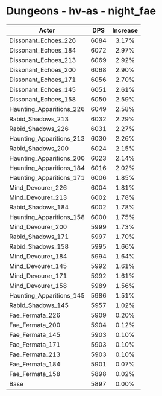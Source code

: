 # Dungeons - hv-as - night_fae
| Actor | DPS | Increase |
|---|:---:|:---:|
|Dissonant_Echoes_226|6084|3.17%|
|Dissonant_Echoes_184|6072|2.97%|
|Dissonant_Echoes_213|6069|2.92%|
|Dissonant_Echoes_200|6068|2.90%|
|Dissonant_Echoes_171|6056|2.70%|
|Dissonant_Echoes_145|6051|2.61%|
|Dissonant_Echoes_158|6050|2.59%|
|Haunting_Apparitions_226|6049|2.58%|
|Rabid_Shadows_213|6032|2.29%|
|Rabid_Shadows_226|6031|2.27%|
|Haunting_Apparitions_213|6030|2.26%|
|Rabid_Shadows_200|6024|2.15%|
|Haunting_Apparitions_200|6023|2.14%|
|Haunting_Apparitions_184|6016|2.02%|
|Haunting_Apparitions_171|6006|1.85%|
|Mind_Devourer_226|6004|1.81%|
|Mind_Devourer_213|6002|1.78%|
|Rabid_Shadows_184|6002|1.78%|
|Haunting_Apparitions_158|6000|1.75%|
|Mind_Devourer_200|5999|1.73%|
|Rabid_Shadows_171|5997|1.70%|
|Rabid_Shadows_158|5995|1.66%|
|Mind_Devourer_184|5994|1.64%|
|Mind_Devourer_145|5992|1.61%|
|Mind_Devourer_171|5992|1.61%|
|Mind_Devourer_158|5989|1.56%|
|Haunting_Apparitions_145|5986|1.51%|
|Rabid_Shadows_145|5957|1.02%|
|Fae_Fermata_226|5909|0.20%|
|Fae_Fermata_200|5904|0.12%|
|Fae_Fermata_145|5903|0.10%|
|Fae_Fermata_171|5903|0.10%|
|Fae_Fermata_213|5903|0.10%|
|Fae_Fermata_184|5901|0.07%|
|Fae_Fermata_158|5898|0.02%|
|Base|5897|0.00%|
